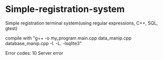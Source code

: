 # Simple-registration-system
Simple registration terminal system(using regular expressions, C++, SQL, gtest)

compile with "g++ -o my_program main.cpp data_manip.cpp database_manip.cpp -I. -L. -lsqlite3"



Error codes:
    10 Server error